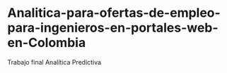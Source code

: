 # Analitica-para-ofertas-de-empleo-para-ingenieros-en-portales-web-en-Colombia
Trabajo final Analítica Predictiva
